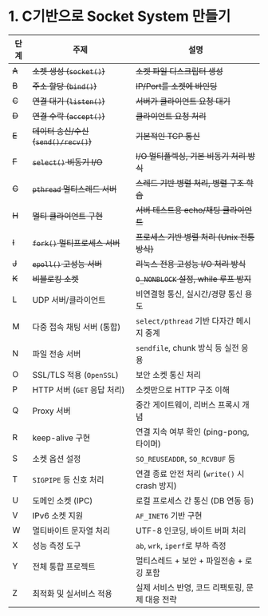 # 1. C기반으로 Socket System 만들기

| 단계    | 주제                              | 설명                                 |
|-------|---------------------------------|------------------------------------|
| ~~A~~ | ~~소켓 생성 (`socket()`)~~          | ~~소켓 파일 디스크립터 생성~~                 |
| ~~B~~ | ~~주소 할당 (`bind()`)~~            | ~~IP/Port를 소켓에 바인딩~~               |
| ~~C~~ | ~~연결 대기 (`listen()`)~~          | ~~서버가 클라이언트 요청 대기~~                |
| ~~D~~ | ~~연결 수락 (`accept()`)~~          | ~~클라이언트 요청 처리~~                    |
| ~~E~~ | ~~데이터 송신/수신 (`send()/recv()`)~~ | ~~기본적인 TCP 통신~~                    |
| ~~F~~ | ~~`select()` 비동기 I/O~~          | ~~I/O 멀티플렉싱, 기본 비동기 처리 방식~~        |
| ~~G~~ | ~~`pthread` 멀티스레드 서버~~          | ~~스레드 기반 병렬 처리, 병렬 구조 학습~~         |
| ~~H~~ | ~~멀티 클라이언트 구현~~                 | ~~서버 테스트용 echo/채팅 클라이언트~~          |
| ~~I~~ | ~~`fork()` 멀티프로세스 서버~~          | ~~프로세스 기반 병렬 처리 (Unix 전통 방식)~~     |
| ~~J~~ | ~~`epoll()` 고성능 서버~~            | ~~리눅스 전용 고성능 I/O 처리 방식~~           |
| ~~K~~ | ~~비블로킹 소켓~~                     | ~~`O_NONBLOCK` 설정, while 루프 방지~~   |
| L     | UDP 서버/클라이언트                    | 비연결형 통신, 실시간/경량 통신 용도              |
| M     | 다중 접속 채팅 서버 (통합)                | `select/pthread` 기반 다자간 메시지 중계     |
| N     | 파일 전송 서버                        | `sendfile`, chunk 방식 등 실전 응용       |
| O     | SSL/TLS 적용 (`OpenSSL`)          | 보안 소켓 통신 처리                        |
| P     | HTTP 서버 (`GET` 응답 처리)           | 소켓만으로 HTTP 구조 이해                   |
| Q     | Proxy 서버                        | 중간 게이트웨이, 리버스 프록시 개념               |
| R     | keep-alive 구현                   | 연결 지속 여부 확인 (ping-pong, 타이머)       |
| S     | 소켓 옵션 설정                        | `SO_REUSEADDR`, `SO_RCVBUF` 등      |
| T     | `SIGPIPE` 등 신호 처리               | 연결 종료 안전 처리 (`write()` 시 crash 방지) |
| U     | 도메인 소켓 (IPC)                    | 로컬 프로세스 간 통신 (DB 연동 등)             |
| V     | IPv6 소켓 지원                      | `AF_INET6` 기반 구현                   |
| W     | 멀티바이트 문자열 처리                    | UTF-8 인코딩, 바이트 버퍼 처리               |
| X     | 성능 측정 도구                        | `ab`, `wrk`, `iperf`로 부하 측정        |
| Y     | 전체 통합 프로젝트                      | 멀티스레드 + 보안 + 파일전송 + 로깅 포함          |
| Z     | 최적화 및 실서비스 적용                   | 실제 서비스 반영, 코드 리팩토링, 문제 대응 전략       |
